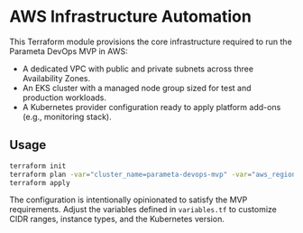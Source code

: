 # AWS Infrastructure Automation

This Terraform module provisions the core infrastructure required to run the Parameta DevOps MVP in AWS:

- A dedicated VPC with public and private subnets across three Availability Zones.
- An EKS cluster with a managed node group sized for test and production workloads.
- A Kubernetes provider configuration ready to apply platform add-ons (e.g., monitoring stack).

## Usage

```bash
terraform init
terraform plan -var="cluster_name=parameta-devops-mvp" -var="aws_region=us-east-1"
terraform apply
```

The configuration is intentionally opinionated to satisfy the MVP requirements. Adjust the variables defined in `variables.tf` to customize CIDR ranges, instance types, and the Kubernetes version.
